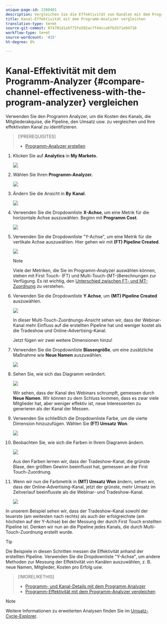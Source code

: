 ```yaml
---
unique-page-id: 2360401
description: Vergleichen Sie die Effektivität von Kanälen mit dem Programm Analyzer - Marketing Docs - Produktdokumentation
title: Kanal-Effektivität mit dem Programm-Analyzer vergleichen
translation-type: tm+mt
source-git-commit: 074701d1a5f75fe592ac7f44cce6fb3571e94710
workflow-type: tm+mt
source-wordcount: '415'
ht-degree: 0%

---
```



# Kanal-Effektivität mit dem Programm-Analyzer {#compare-channel-effectiveness-with-the-program-analyzer} vergleichen

Verwenden Sie den Programm Analyzer, um die Kosten des Kanals, die Mitgliederakquise, die Pipeline, den Umsatz usw. zu vergleichen und Ihre effektivsten Kanal zu identifizieren.

>[!PREREQUISITES]
>
>* [Programm-Analyzer erstellen](create-a-program-analyzer.md)


1. Klicken Sie auf **Analytics** in **My Marketo.**

   ![](assets/image2014-9-17-18-3a36-3a13.png)

1. Wählen Sie Ihren **Programm-Analyzer.**

   ![](assets/image2014-9-17-18-3a36-3a40.png)

1. Ändern Sie die Ansicht in **By** **Kanal**.

   ![](assets/image2014-9-17-18-3a36-3a59.png)

1. Verwenden Sie die Dropdownliste **X-Achse**, um eine Metrik für die horizontale Achse auszuwählen. Beginn mit **Programm Cost**.

   ![](assets/image2014-9-17-18-3a37-3a7.png)

1. Verwenden Sie die Dropdownliste &quot;Y-Achse&quot;, um eine Metrik für die vertikale Achse auszuwählen. Hier gehen wir mit **(FT) Pipeline Created**.

   ![](assets/image2014-9-17-18-3a37-3a50.png)

   >[!NOTE]
   >
   >Viele der Metriken, die Sie im Programm-Analyzer auswählen können, stehen mit First Touch- (FT) und Multi-Touch-(MT-)Berechnungen zur Verfügung. Es ist wichtig, den [Unterschied zwischen FT- und MT-Zuordnung](/help/marketo/product-docs/reporting/revenue-cycle-analytics/revenue-tools/attribution/understanding-attribution.md) zu verstehen.

1. Verwenden Sie die Dropdownliste **Y Achse**, um **(MT) Pipeline Created** auszuwählen.

   ![](assets/image2014-9-17-18-3a39-3a5.png)

   In dieser Multi-Touch-Zuordnungs-Ansicht sehen wir, dass der Webinar-Kanal mehr Einfluss auf die erstellten Pipeline hat und weniger kostet als die Tradeshow und Online-Advertising-Kanal.

   Jetzt fügen wir zwei weitere Dimensionen hinzu!

1. Verwenden Sie die Dropdownliste **Blasengröße**, um eine zusätzliche Maßnahme wie **Neue Namen** auszuwählen.

   ![](assets/image2014-9-17-18-3a39-3a36.png)

1. Sehen Sie, wie sich das Diagramm verändert.

   ![](assets/image2014-9-17-18-3a39-3a55.png)

   Wir sehen, dass der Kanal des Webinars schrumpft, gemessen durch **Neue Namen**. Wir können zu dem Schluss kommen, dass es zwar viele Mitglieder hat, aber weniger effektiv ist, neue Interessenten zu generieren als der Kanal der Messen.

1. Verwenden Sie schließlich die Dropdownliste Farbe, um die vierte Dimension hinzuzufügen. Wählen Sie **(FT) Umsatz** **Won**.

   ![](assets/image2014-9-17-18-3a41-3a7.png)

1. Beobachten Sie, wie sich die Farben in Ihrem Diagramm ändern.

   ![](assets/image2014-9-17-18-3a41-3a19.png)

   Aus den Farben lernen wir, dass der Tradeshow-Kanal, die grünste Blase, den größten Gewinn beeinflusst hat, gemessen an der First Touch-Zuordnung.

1. Wenn wir nun die Farbmetrik in **(MT) Umsatz Won** ändern, sehen wir, dass der Online-Advertising-Kanal, jetzt der grünste, mehr Umsatz im Zeitverlauf beeinflusste als die WebInar- und Tradeshow-Kanal.

   ![](assets/image2014-9-17-18-3a41-3a40.png)

In unserem Beispiel sehen wir, dass der Tradeshow-Kanal sowohl der teuerste (am weitesten nach rechts) als auch der erfolgreichste (am höchsten auf der Y-Achse) bei der Messung der durch First Touch erstellten Pipeline ist. Denken wir nun an die Pipeline jedes Kanals, die durch Multi-Touch-Zuordnung erstellt wurde.

>[!TIP]
>
>Die Beispiele in diesen Schritten messen die Effektivität anhand der erstellten Pipeline. Verwenden Sie die Dropdownliste &quot;Y-Achse&quot;, um andere Methoden zur Messung der Effektivität von Kanälen auszuwählen, z. B. neue Namen, Mitglieder, Kosten pro Erfolg usw.

>[!MORELIKETHIS]
>
>* [Programm- und Kanal-Details mit dem Programm Analyzer](explore-program-and-channel-details-with-the-program-analyzer.md)
>* [Programm-Effektivität mit dem Programm-Analyzer vergleichen](compare-program-effectiveness-with-the-program-analyzer.md)

>



>[!NOTE]
>
>Weitere Informationen zu erweiterten Analysen finden Sie im [Umsatz-Cycle-Explorer](http://docs.marketo.com/display/docs/revenue+cycle+analytics).

